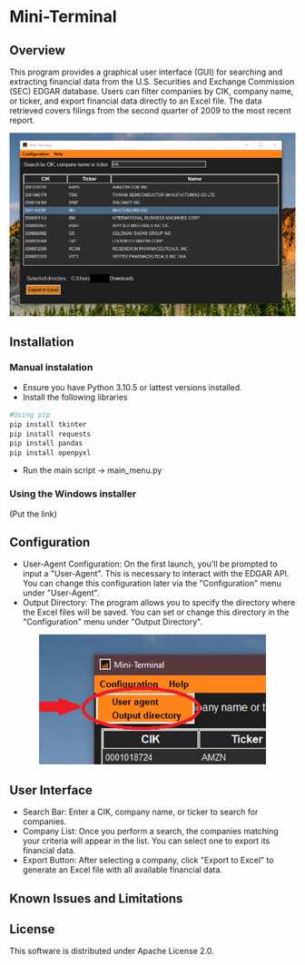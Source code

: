 # Mini-Terminal
## Overview
This program provides a graphical user interface (GUI) for searching and extracting financial data from the U.S. Securities and Exchange Commission (SEC) EDGAR database. Users can filter companies by CIK, company name, or ticker, and export financial data directly to an Excel file. The data retrieved covers filings from the second quarter of 2009 to the most recent report.

<p align="center">
  <img src="./images/main_win.png" alt="Logo de la empresa">
</p>

## Installation
### Manual instalation
  - Ensure you have Python 3.10.5 or lattest versions installed.
  - Install the following libraries

```bash
#Using pip
pip install tkinter
pip install requests
pip install pandas
pip install openpyxl
```
  - Run the main script -> main_menu.py

### Using the Windows installer
(Put the link)

## Configuration
  - User-Agent Configuration:
On the first launch, you'll be prompted to input a "User-Agent". This is necessary to interact with the EDGAR API. You can change this configuration later via the "Configuration" menu under "User-Agent".
  - Output Directory:
The program allows you to specify the directory where the Excel files will be saved. You can set or change this directory in the "Configuration" menu under "Output Directory".

<p align="center">
  <img src="./images/config.PNG" alt="Logo de la empresa" width="400">
</p>

## User Interface
  - Search Bar: Enter a CIK, company name, or ticker to search for companies.
  - Company List: Once you perform a search, the companies matching your criteria will appear in the list. You can select one to export its financial data.
  - Export Button: After selecting a company, click "Export to Excel" to generate an Excel file with all available financial data.

## Known Issues and Limitations

## License
This software is distributed under Apache License 2.0.
